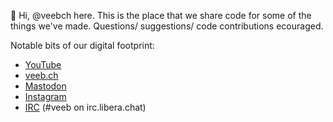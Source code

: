 👋 Hi, @veebch here. This is the place that we share code for some of the things we've made. Questions/ suggestions/ code contributions ecouraged.

Notable bits of our digital footprint:

- [YouTube](https://www.youtube.com/channel/UCz5BOU9J9pB_O0B8-rDjCWQ)
- [veeb.ch](https://veeb.ch/notes)
- <a rel="me" href="https://fosstodon.org/@veeb">Mastodon</a>
- [Instagram](https://www.instagram.com/v_e_e_b/)
- [IRC](https://libera.chat/) (#veeb on irc.libera.chat)

<!---
veebch/veebch is a ✨ special ✨ repository because its `README.md` (this file) appears on your GitHub profile.
You can click the Preview link to take a look at your changes.
--->
